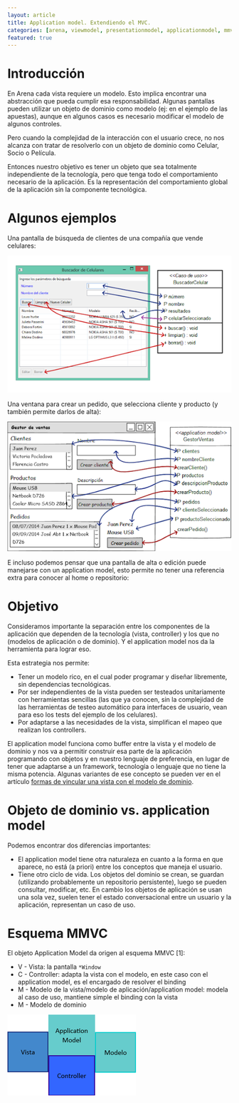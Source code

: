 ```yaml
---
layout: article
title: Application model. Extendiendo el MVC.
categories: [arena, viewmodel, presentationmodel, applicationmodel, mmvc, mvvm]
featured: true
---
```


# Introducción

En Arena cada vista requiere un modelo. Esto implica encontrar una abstracción que pueda cumplir esa responsabilidad. Algunas pantallas pueden utilizar un objeto de dominio como modelo (ej: en el ejemplo de las apuestas), aunque en algunos casos es necesario modificar el modelo de algunos controles.

Pero cuando la complejidad de la interacción con el usuario crece, no nos alcanza con tratar de resolverlo con un objeto de dominio como Celular, Socio o Película.

Entonces nuestro objetivo es tener un objeto que sea totalmente independiente de la tecnología, pero que tenga todo el comportamiento necesario de la aplicación. Es la representación del comportamiento global de la aplicación sin la componente tecnológica.

# Algunos ejemplos

Una pantalla de búsqueda de clientes de una compañía que vende celulares:

![image](/img/wiki/mmvc-ejemplo1.png)

Una ventana para crear un pedido, que selecciona cliente y producto (y también permite darlos de alta):

![image](/img/wiki/mmvc-ejemplo2.png)

E incluso podemos pensar que una pantalla de alta o edición puede manejarse con un application model, esto permite no tener una referencia extra para conocer al home o repositorio:

# Objetivo

Consideramos importante la separación entre los componentes de la aplicación que dependen de la tecnología (vista, controller) y los que no (modelos de aplicación o de dominio). Y el application model nos da la herramienta para lograr eso.

Esta estrategia nos permite:

- Tener un modelo rico, en el cual poder programar y diseñar libremente, sin dependencias tecnológicas.
- Por ser independientes de la vista pueden ser testeados unitariamente con herramientas sencillas (las que ya conocen, sin la complejidad de las herramientas de testeo automático para interfaces de usuario, vean para eso los tests del ejemplo de los celulares).
- Por adaptarse a las necesidades de la vista, simplifican el mapeo que realizan los controllers.

El application model funciona como buffer entre la vista y el modelo de dominio y nos va a permitir construir esa parte de la aplicación programando con objetos y en nuestro lenguaje de preferencia, en lugar de tener que adaptarse a un framework, tecnología o lenguaje que no tiene la misma potencia. Algunas variantes de ese concepto se pueden ver en el artículo [formas de vincular una vista con el modelo de dominio](ui-mvcpesado-formas-de-vincular-una-vista-con-el-modelo-de-dominio.html).

# Objeto de dominio vs. application model

Podemos encontrar dos diferencias importantes:

- El application model tiene otra naturaleza en cuanto a la forma en que aparece, no está (a priori) entre los conceptos que maneja el usuario.
- Tiene otro ciclo de vida. Los objetos del dominio se crean, se guardan (utilizando probablemente un repositorio persistente), luego se pueden consultar, modificar, etc. En cambio los objetos de aplicación se usan una sola vez, suelen tener el estado conversacional entre un usuario y la aplicación, representan un caso de uso.

# Esquema MMVC

El objeto Application Model da origen al esquema MMVC [1]:

- V - Vista: la pantalla `*Window`
- C - Controller: adapta la vista con el modelo, en este caso con el application model, es el encargado de resolver el binding
- M - Modelo de la vista/modelo de aplicación/application model: modela al caso de uso, mantiene simple el binding con la vista
- M - Modelo de dominio

![image](/img/wiki/mmvc-grafico.png)
